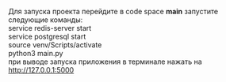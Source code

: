 Для запуска проекта перейдите в code space **main** запустите следующие команды:\
service redis-server start\
service postgresql start\
source venv/Scripts/activate\
python3 main.py\
при выводе запуска приложения в терминале нажать на http://127.0.0.1:5000
